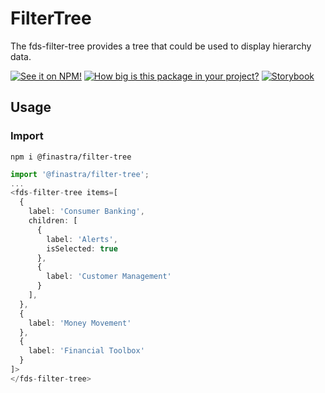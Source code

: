 # FilterTree

The fds-filter-tree provides a tree that could be used to display hierarchy data.

[![See it on NPM!](https://img.shields.io/npm/v/@finastra/filter-tree?style=for-the-badge)](https://www.npmjs.com/package/@finastra/filter-tree)
[![How big is this package in your project?](https://img.shields.io/bundlephobia/minzip/@finastra/filter-tree?style=for-the-badge)](https://bundlephobia.com/result?p=@finastra/filter-tree')
[![Storybook](https://shields.io/badge/-Play%20with%20this%20web%20component-2a0481?logo=storybook&style=for-the-badge)](https://finastra.github.io/finastra-design-system/?path=/story/components-filter-tree--default)

## Usage

### Import

```
npm i @finastra/filter-tree
```

```ts
import '@finastra/filter-tree';
...
<fds-filter-tree items=[
  {
    label: 'Consumer Banking',
    children: [
      {
        label: 'Alerts',
        isSelected: true
      },
      {
        label: 'Customer Management'
      }
    ],
  },
  {
    label: 'Money Movement'
  },
  {
    label: 'Financial Toolbox'
  }
]>
</fds-filter-tree>
```
